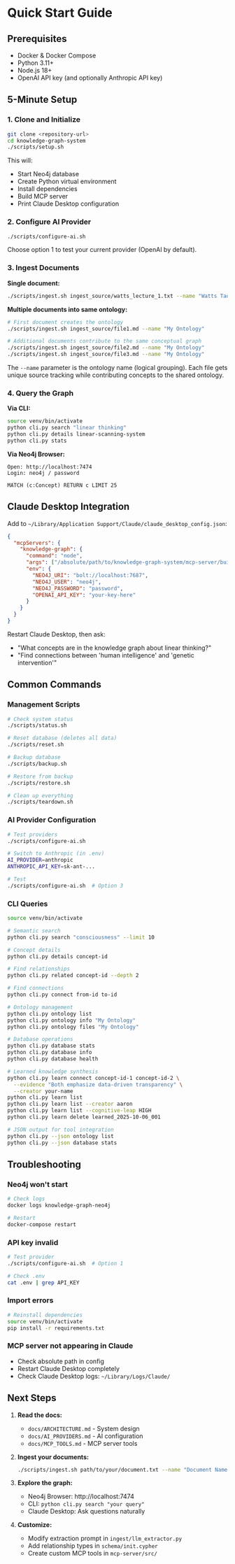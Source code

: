 # Quick Start Guide

## Prerequisites

- Docker & Docker Compose
- Python 3.11+
- Node.js 18+
- OpenAI API key (and optionally Anthropic API key)

## 5-Minute Setup

### 1. Clone and Initialize

```bash
git clone <repository-url>
cd knowledge-graph-system
./scripts/setup.sh
```

This will:
- Start Neo4j database
- Create Python virtual environment
- Install dependencies
- Build MCP server
- Print Claude Desktop configuration

### 2. Configure AI Provider

```bash
./scripts/configure-ai.sh
```

Choose option 1 to test your current provider (OpenAI by default).

### 3. Ingest Documents

**Single document:**
```bash
./scripts/ingest.sh ingest_source/watts_lecture_1.txt --name "Watts Taoism"
```

**Multiple documents into same ontology:**
```bash
# First document creates the ontology
./scripts/ingest.sh ingest_source/file1.md --name "My Ontology"

# Additional documents contribute to the same conceptual graph
./scripts/ingest.sh ingest_source/file2.md --name "My Ontology"
./scripts/ingest.sh ingest_source/file3.md --name "My Ontology"
```

The `--name` parameter is the ontology name (logical grouping). Each file gets unique source tracking while contributing concepts to the shared ontology.

### 4. Query the Graph

**Via CLI:**
```bash
source venv/bin/activate
python cli.py search "linear thinking"
python cli.py details linear-scanning-system
python cli.py stats
```

**Via Neo4j Browser:**
```
Open: http://localhost:7474
Login: neo4j / password

MATCH (c:Concept) RETURN c LIMIT 25
```

## Claude Desktop Integration

Add to `~/Library/Application Support/Claude/claude_desktop_config.json`:

```json
{
  "mcpServers": {
    "knowledge-graph": {
      "command": "node",
      "args": ["/absolute/path/to/knowledge-graph-system/mcp-server/build/index.js"],
      "env": {
        "NEO4J_URI": "bolt://localhost:7687",
        "NEO4J_USER": "neo4j",
        "NEO4J_PASSWORD": "password",
        "OPENAI_API_KEY": "your-key-here"
      }
    }
  }
}
```

Restart Claude Desktop, then ask:
- "What concepts are in the knowledge graph about linear thinking?"
- "Find connections between 'human intelligence' and 'genetic intervention'"

## Common Commands

### Management Scripts

```bash
# Check system status
./scripts/status.sh

# Reset database (deletes all data)
./scripts/reset.sh

# Backup database
./scripts/backup.sh

# Restore from backup
./scripts/restore.sh

# Clean up everything
./scripts/teardown.sh
```

### AI Provider Configuration

```bash
# Test providers
./scripts/configure-ai.sh

# Switch to Anthropic (in .env)
AI_PROVIDER=anthropic
ANTHROPIC_API_KEY=sk-ant-...

# Test
./scripts/configure-ai.sh  # Option 3
```

### CLI Queries

```bash
source venv/bin/activate

# Semantic search
python cli.py search "consciousness" --limit 10

# Concept details
python cli.py details concept-id

# Find relationships
python cli.py related concept-id --depth 2

# Find connections
python cli.py connect from-id to-id

# Ontology management
python cli.py ontology list
python cli.py ontology info "My Ontology"
python cli.py ontology files "My Ontology"

# Database operations
python cli.py database stats
python cli.py database info
python cli.py database health

# Learned knowledge synthesis
python cli.py learn connect concept-id-1 concept-id-2 \
  --evidence "Both emphasize data-driven transparency" \
  --creator your-name
python cli.py learn list
python cli.py learn list --creator aaron
python cli.py learn list --cognitive-leap HIGH
python cli.py learn delete learned_2025-10-06_001

# JSON output for tool integration
python cli.py --json ontology list
python cli.py --json database stats
```

## Troubleshooting

### Neo4j won't start
```bash
# Check logs
docker logs knowledge-graph-neo4j

# Restart
docker-compose restart
```

### API key invalid
```bash
# Test provider
./scripts/configure-ai.sh  # Option 1

# Check .env
cat .env | grep API_KEY
```

### Import errors
```bash
# Reinstall dependencies
source venv/bin/activate
pip install -r requirements.txt
```

### MCP server not appearing in Claude
- Check absolute path in config
- Restart Claude Desktop completely
- Check Claude Desktop logs: `~/Library/Logs/Claude/`

## Next Steps

1. **Read the docs:**
   - `docs/ARCHITECTURE.md` - System design
   - `docs/AI_PROVIDERS.md` - AI configuration
   - `docs/MCP_TOOLS.md` - MCP server tools

2. **Ingest your documents:**
   ```bash
   ./scripts/ingest.sh path/to/your/document.txt --name "Document Name"
   ```

3. **Explore the graph:**
   - Neo4j Browser: http://localhost:7474
   - CLI: `python cli.py search "your query"`
   - Claude Desktop: Ask questions naturally

4. **Customize:**
   - Modify extraction prompt in `ingest/llm_extractor.py`
   - Add relationship types in `schema/init.cypher`
   - Create custom MCP tools in `mcp-server/src/`
